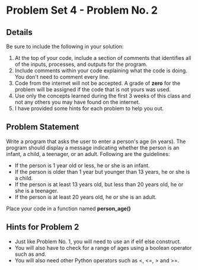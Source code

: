 # Problem Set 4 - Problem No. 2

## Details

Be sure to include the following in your solution:

1. At the top of your code, include a section of comments that identifies all of the inputs, processes, and outputs for the program.
2. Include comments within your code explaining what the code is doing. You don't need to comment every line.
3. Code from the internet will not be accepted. A grade of **zero** for the problem will be assigned if the code that is not yours was used.
4. Use only the concepts learned during the first 3 weeks of this class and not any others you may have found on the internet.
5. I have provided some hints for each problem to help you out.

## Problem Statement

Write a program that asks the user to enter a person's age (in years). The program should display a message indicating whether the person is an infant, a child, a teenager, or an adult. Following are the guidelines:

- If the person is 1 year old or less, he or she is an infant.
- If the person is older than 1 year but younger than 13 years, he or she is a child.
- If the person is at least 13 years old, but less than 20 years old, he or she is a teenager.
- If the person is at least 20 years old, he or she is an adult.

Place your code in a function named **person_age()**

## Hints for Problem 2

- Just like Problem No. 1, you will need to use an if elif else construct.
- You will also have to check for a range of ages using a boolean operator such as and.
- You will also need other Python operators such as <, <=, > and >=.
